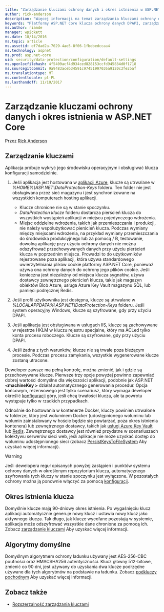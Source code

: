 ```yaml
---
title: "Zarządzanie kluczami ochrony danych i okres istnienia w ASP.NET Core"
author: rick-anderson
description: "Więcej informacji na temat zarządzania kluczami ochrony danych i okres istnienia w ASP.NET Core."
keywords: "Platformy ASP.NET Core klucza ochrony danych DPAPI, zarządzanie, okres istnienia klucza"
ms.author: riande
manager: wpickett
ms.date: 10/14/2016
ms.topic: article
ms.assetid: ef7dad2a-7029-4ae5-8f06-1fbebedccaa4
ms.technology: aspnet
ms.prod: asp.net-core
uid: security/data-protection/configuration/default-settings
ms.openlocfilehash: 4f5409acf4d934ced828153ccfd945834d0f1718
ms.sourcegitcommit: 9a9483aceb34591c97451997036a9120c3fe2baf
ms.translationtype: MT
ms.contentlocale: pl-PL
ms.lasthandoff: 11/10/2017
---
```

# <a name="data-protection-key-management-and-lifetime-in-aspnet-core"></a>Zarządzanie kluczami ochrony danych i okres istnienia w ASP.NET Core

Przez [Rick Anderson](https://twitter.com/RickAndMSFT)

## <a name="key-management"></a>Zarządzanie kluczami

Aplikacja próbuje wykryć jego środowisku operacyjnym i obsługiwać klucza konfiguracji samodzielnie.

1. Jeśli aplikacja jest hostowana w [aplikacji Azure](https://azure.microsoft.com/services/app-service/), klucze są utrwalane w *%HOME%\ASP.NET\DataProtection-Keys* folderu. Ten folder nie jest obsługiwana przez sieć magazynu i jest synchronizowane na wszystkich komputerach hosting aplikacji.
   * Klucze chronione nie są w stanie spoczynku.
   * *DataProtection klucze* folderu dostarcza pierścień klucza do wszystkich wystąpień aplikacji w miejscu pojedynczego wdrożenia.
   * Miejsc oddzielne wdrożenia, takich jak przemieszczania i produkcji, nie należy współużytkować pierścień klucza. Podczas wymiany między miejscami wdrożenia, na przykład wymiany przemieszczania do środowiska produkcyjnego lub za pomocą / B, testowanie, dowolną aplikację przy użyciu ochrony danych nie można odszyfrować przechowywanych danych przy użyciu pierścień klucza w poprzednim miejsca. Prowadzi to do użytkowników rejestrowane poza aplikacji, która używa standardowego uwierzytelniania plików cookie platformy ASP.NET Core, ponieważ używa ona ochrony danych do ochrony jego plików cookie. Jeśli konieczna jest niezależny od miejsca klucza sygnałów, używa dostawcy zewnętrznego pierścień klucza, takie jak magazyn obiektów Blob Azure, usługa Azure Key Vault magazynu SQL, lub pamięci podręcznej Redis.

1. Jeśli profil użytkownika jest dostępna, klucze są utrwalane w *%LOCALAPPDATA%\ASP.NET\DataProtection-Keys* folderu. Jeśli system operacyjny Windows, klucze są szyfrowane, gdy przy użyciu DPAPI.

1. Jeśli aplikacja jest obsługiwana w usługach IIS, klucze są zachowywane w rejestrze HKLM w kluczu rejestru specjalne, który ma ACLed tylko konta procesu roboczego. Klucze są szyfrowane, gdy przy użyciu DPAPI.

1. Jeśli żadna z tych warunków, klucze nie są trwałe poza bieżącym procesie. Podczas procesu zamykania, wszystkie wygenerowane klucze zostaną utracone.

Deweloper zawsze ma pełną kontrolę, można zmienić, jak i gdzie są przechowywane klucze. Pierwsze trzy opcje powyżej powinno zapewniać dobrej wartości domyślne dla większości aplikacji, podobnie jak ASP.NET  **\<machineKey >** działał automatycznego generowania procedur. Opcja końcowym, rezerwowego jest tylko scenariusz, który wymaga developer określić [konfiguracji](xref:security/data-protection/configuration/overview) góry, jeśli chcą trwałości klucza, ale ta powrotu występuje tylko w rzadkich przypadkach.

Odnośnie do hostowania w kontenerze Docker, kluczy powinien utrwalone w folderze, który jest woluminem Docker (udostępnionego woluminu lub wolumin zainstalowany w hoście będzie się powtarzać, poza okres istnienia kontenera) lub zewnętrznego dostawcy, takich jak [usługi Azure Key Vault](https://azure.microsoft.com/services/key-vault/) lub [Redis](https://redis.io/). Zewnętrznego dostawcy jest również przydatne w scenariuszach kolektywu serwerów sieci web, jeśli aplikacje nie może uzyskać dostęp do woluminu udostępnionego sieci (zobacz [PersistKeysToFileSystem](xref:security/data-protection/configuration/overview#persistkeystofilesystem) Aby uzyskać więcej informacji).

> [!WARNING]
> Jeśli dewelopera reguł opisanych powyżej zastąpień i punktów systemu ochrony danych w określonym repozytorium klucza, automatycznego szyfrowania tych kluczy w stanie spoczynku jest wyłączone. W pozostałych ochrony można ją ponownie włączyć za pomocą [konfiguracji](xref:security/data-protection/configuration/overview).

## <a name="key-lifetime"></a>Okres istnienia klucza

Domyślnie klucze mają 90-dniowy okres istnienia. Po wygaśnięciu klucz aplikacji automatycznie generuje nowy klucz i ustawia nowy klucz jako aktywnego klucza. Tak długo, jak klucze wycofane pozostają w systemie, aplikacja może odszyfrować wszystkie dane chronione za pomocą ich. Zobacz [zarządzanie kluczami](xref:security/data-protection/implementation/key-management#key-expiration-and-rolling) Aby uzyskać więcej informacji.

## <a name="default-algorithms"></a>Algorytmy domyślne

Domyślnym algorytmem ochrony ładunku używany jest AES-256-CBC poufności oraz HMACSHA256 autentyczności. Klucz główny 512-bitowe, zmienić co 90 dni, jest używany do uzyskania dwa klucze podrzędne używane dla tych algorytmów na podstawie na ładunku. Zobacz [podkluczy pochodnym](xref:security/data-protection/implementation/subkeyderivation#additional-authenticated-data-and-subkey-derivation) Aby uzyskać więcej informacji.

## <a name="see-also"></a>Zobacz także

* [Rozszerzalność zarządzania kluczami](xref:security/data-protection/extensibility/key-management)
